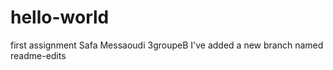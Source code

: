 # hello-world
first assignment 
Safa Messaoudi 3groupeB 
I've added a new branch named readme-edits

